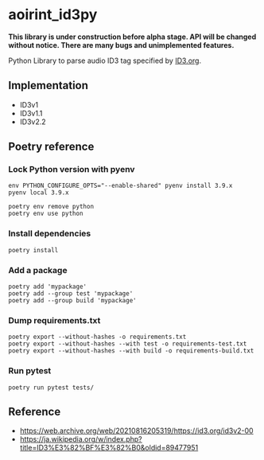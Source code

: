 # aoirint_id3py

**This library is under construction before alpha stage. API will be changed without notice. There are many bugs and unimplemented features.**

Python Library to parse audio ID3 tag specified by [ID3.org](https://id3.org).

## Implementation

- ID3v1
- ID3v1.1
- ID3v2.2


## Poetry reference

### Lock Python version with pyenv

```shell
env PYTHON_CONFIGURE_OPTS="--enable-shared" pyenv install 3.9.x
pyenv local 3.9.x

poetry env remove python
poetry env use python
```

### Install dependencies

```shell
poetry install
```

### Add a package
```
poetry add 'mypackage'
poetry add --group test 'mypackage'
poetry add --group build 'mypackage'
```

### Dump requirements.txt

```shell
poetry export --without-hashes -o requirements.txt
poetry export --without-hashes --with test -o requirements-test.txt
poetry export --without-hashes --with build -o requirements-build.txt
```

### Run pytest

```shell
poetry run pytest tests/
```

## Reference

- <https://web.archive.org/web/20210816205319/https://id3.org/id3v2-00>
- <https://ja.wikipedia.org/w/index.php?title=ID3%E3%82%BF%E3%82%B0&oldid=89477951>
